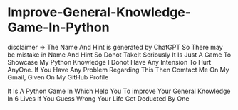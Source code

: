 ﻿# Improve-General-Knowledge-Game-In-Python

disclaimer => The Name And Hint is generated by ChatGPT So There may be mistake in Name And Hint So Donot TakeIt Seriously It Is Just A Game To Showcase My Python Knowledge I Donot Have Any Intension To Hurt AnyOne. If You Have Any Problem Regarding This Then Comtact Me On My Gmail, Given On My GitHub Profile

It Is A Python Game In Which Help You To improve Your General Knowledge
In 6 Lives
If You Guess Wrong Your Life Get Deducted By One
